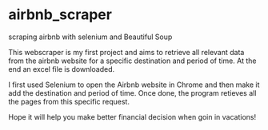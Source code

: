 # airbnb_scraper
scraping airbnb with selenium and Beautiful Soup

This webscraper is my first project and aims to retrieve all relevant data from the airbnb website for a specific destination and period of time. 
At the end an excel file is downloaded.

I first used Selenium to open the Airbnb website in Chrome and then make it add the destination and period of time. Once done, the program retieves all the pages 
from this specific request.

Hope it will help you make better financial decision when goin in vacations!



